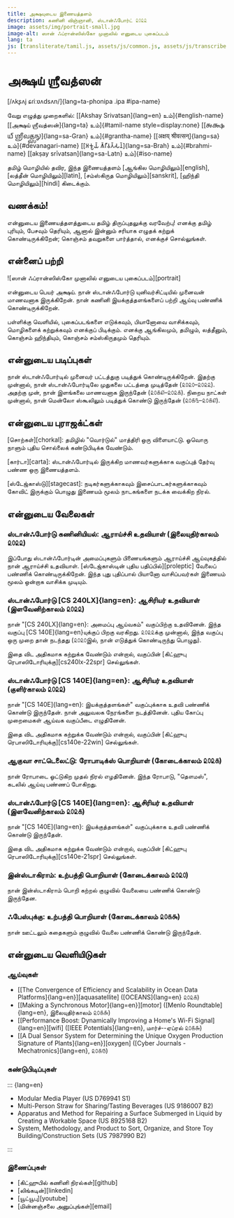 ```yaml
---
title: அக்ஷயுடைய இணையத்தளம்
description: கணினி விஞ்ஞானி, ஸ்டான்ஃபோர்ட் ௨௦௨௨
image: assets/img/portrait-small.jpg
image-alt: ஸான் ஃப்ரான்ஸிஸ்கோ முனாலில் எனுடைய புகைப்படம்
lang: ta
js: [transliterate/tamil.js, assets/js/common.js, assets/js/transcribe.js]
---
```


# அக்ஷய் ஶ்ரீவத்ஸன்

[/ʌkʂʌj ɕɾiːʋʌdsʌn/]{lang=ta-phonipa .ipa #ipa-name}

வேறு எழுத்து முறைகளில்: [[Akshay Srivatsan]{lang=en} உம்]{#english-name}
[[அக்ஷய் ஶ்ரீவத்ஸன்]{lang=ta} உம்]{#tamil-name style=display:none} [[𑌅𑌕𑍍𑌷𑌯𑍍
𑌶𑍍𑌰𑍀𑌵𑌤𑍍𑌸𑌨𑍍]{lang=sa-Gran} உம்]{#grantha-name} [[अक्षय् श्रीवत्सन्]{lang=sa}
உம்]{#devanagari-name} [[𑀅𑀓𑁆𑀱𑀬𑁆 𑀰𑁆𑀭𑀻𑀯𑀢𑁆𑀲𑀦𑁆]{lang=sa-Brah} உம்]{#brahmi-name}
[[akṣay srīvatsan]{lang=sa-Latn} உம்]{#iso-name}

தமிழ் மொழியில் தவிர, இந்த இணையத்தளம் [ஆங்கில மொழியிலும்][english], [லத்தீன்
மொழியிலும்][latin], [சம்ஸ்கிருத மொழியிலும்][sanskrit], [ஹிந்தி
மொழியிலும்][hindi] கிடைக்கும்.

## வணக்கம்!

என்னுடைய இணையத்தளத்துடைய தமிழ் திருப்புதலுக்கு வரவேற்பு! எனக்கு தமிழ் புரியும்,
பேசவும் தெரியும், ஆனால் இன்னும் சரியாக எழுதக் கற்றுக் கொண்டிருக்கிறேன்; கொஞ்சம்
தவறுகளை பார்த்தால், எனக்குச் சொல்லுங்கள்.

<div id="scripts" style="display:none">
<label for="script">**எழுத்து முறையை தேர்வு பண்ணுங்கள்:**</label>
<select lang="ta" name="script" id="script">
<!-- Filled from JS -->
</select>
</div>

## என்னைப் பற்றி

![ஸான் ஃப்ரான்ஸிஸ்கோ முனாலில் எனுடைய புகைப்படம்][portrait]

என்னுடைய பெயர் அக்ஷய். நான் ஸ்டான்ஃபோர்டு யுனிவர்சிட்டியில் முனைவன் மாணவனாக
இருக்கிறேன். நான் கணினி இயக்குத்தளங்களைப் பற்றி ஆய்வு பண்ணிக் கொண்டிருக்கிறேன்.

பள்ளிக்கு வெளியில், புகைப்படங்களை எடுக்கவும், பியானோவை வாசிக்கவும், மொழிகளைக்
கற்றுக்கவும் எனக்குப் பிடிக்கும். எனக்கு ஆங்கிலமும், தமிழும், லத்தீனும், கொஞ்சம்
ஹிந்தியும், கொஞ்சம் சம்ஸ்கிருதமும் தெரியும்.

## என்னுடைய படிப்புகள்

நான் ஸ்டான்ஃபோர்டில் முனைவர் பட்டத்துகு படித்துக் கொண்டிருக்கிறேன். இதற்கு
முன்னால், நான் ஸ்டான்ஃபோர்டிலே முதுகலை பட்டத்தை முடித்தேன் (௨௦௨௦–௨௦௨௨). அதற்கு
முன், நான் இளங்கலை மாணவனாக இருந்தேன் (௨௦௧௭–௨௦௨௧). நிறைய நாட்கள் முன்னால், நான்
மென்லோ ஸ்கூலிலும் படித்துக் கொண்டு இருந்தேன் (௨௦௧௩–௨௦௧௭).

## என்னுடைய புராஜக்ட்கள்

[சொற்கள்][chorkal]: தமிழில் "வொர்டுல்" மாத்திரி ஒரு விளையாட்டு. ஓவொரு நாளும்
புதிய சொல்லைக் கண்டுபிடிக்க வேண்டும்.

[கார்டா][carta]: ஸ்டான்ஃபோர்டில் இருக்கிற மாணவர்களுக்காக வகுப்புத் தேர்வு பண்ண
ஒரு இணையத்தளம்.

[ஸ்டேஜ்காஸ்டு][stagecast]: நடிகர்களுக்காகவும் இசைப்பாடகர்களுக்காகவும் கோவிட்
இருக்கும் பொழுது இணையம் மூலம் நாடகங்களை நடக்க வைக்கிற நிரல்.

## என்னுடைய வேலைகள்

### ஸ்டான்ஃபோர்டு கணினியியல்: ஆராய்ச்சி உதவியாள் (இலையுதிர்காலம் ௨௦௨௨)

இப்போது ஸ்டான்ஃபோர்டின் அமைப்புகளும் பிணையங்களும் ஆராய்ச்சி ஆய்வுகத்தில் நான் ஆராய்ச்சி உதவியாள். [ஸ்டேஜ்காஸ்டின் புதிய பதிப்பில்][proleptic] வேலைப் பண்ணிக் கொண்டிருக்கிறேன். இந்த புது புதிப்பால் பியானோ வாசிப்பவர்கள் இணையம் மூலம் ஒன்றாக வாசிக்க முடியும்.

### ஸ்டான்ஃபோர்டு [CS 240LX]{lang=en}: ஆசிரியர் உதவியாள் (இளவேனிற்காலம் ௨௦௨௨)

நான் "[CS 240LX]{lang=en}: அமைப்பு ஆய்வகம்" வகுப்பிற்கு உதவினேன்.  இந்த வகுப்பு
[CS 140E]{lang=en}யுக்குப் பிறகு வரகிறது. ௨௦௨௨க்கு முன்னால், இந்த வகுப்பு ஒரு
முறை தான் நடந்தது (௨௦௨௦இல், நான் எடுத்துக் கொண்டிருந்து பொழுது).

இதை விட அதிகமாக கற்றுக்க வேண்டும் என்றால், வகுப்பின் [கிட்ஹுபு
ரெபாஸிடோரியுக்கு][cs240lx-22spr] செல்லுங்கள்.

### ஸ்டான்ஃபோர்டு [CS 140E]{lang=en}: ஆசிரியர் உதவியாள் (குளிர்காலம் ௨௦௨௨)

நான் "[CS 140E]{lang=en}: இயக்குத்தளங்கள்" வகுப்புக்காக உதவி பண்ணிக் கொண்டு
இருந்தேன். நான் அலுவலக நேரங்களை நடத்தினேன். புதிய கோப்பு முறைமைகள் ஆய்வக
வகுப்பீடை எழுதினேன்.

இதை விட அதிகமாக கற்றுக்க வேண்டும் என்றால், வகுப்பின் [கிட்ஹுபு
ரெபாஸிடோரியுக்கு][cs140e-22win] செல்லுங்கள்.

### ஆகுவா சாட்டெலைட்டு: ரோபாடிக்ஸ் பொறியாள் (கோடைக்காலம் ௨௦௨௧)

நான் ரோபாடை ஓட்டுகிற முதல் நிரல் எழதினேன். இந்த ரோபாடு, "தௌமஸ்", கடலில் ஆய்வு
பண்ணப் போகிறது.

### ஸ்டான்ஃபோர்டு [CS 140E]{lang=en}: ஆசிரியர் உதவியாள் (இளவேனிற்காலம் ௨௦௨௧)

நான் "[CS 140E]{lang=en}: இயக்குத்தளங்கள்" வகுப்புக்காக உதவி பண்ணிக் கொண்டு
இருந்தேன்.

இதை விட அதிகமாக கற்றுக்க வேண்டும் என்றால், வகுப்பின் [கிட்ஹுபு
ரெபாஸிடோரியுக்கு][cs140e-21spr] செல்லுங்கள்.

### இன்ஸ்டாகிராம்: உற்பத்தி பொறியாள் (கோடைக்காலம் ௨௦௨௦)

நான் இன்ஸ்டாகிராம் பொறி கற்றல் குழுவில் வேலையை பண்ணிக் கொண்டு இருந்தேன.

### ஃபேஸ்புக்கு: உற்பத்தி பொறியாள் (கோடைக்காலம் ௨௦௧௯)

நான் ஊட்டலும் கதைகளும் குழுவில் வேலை பண்ணிக் கொண்டு இருந்தேன்.

## என்னுடைய வெளியிடுகள்

### ஆய்வுகள்

-   [[The Convergence of Efficiency and Scalability in Ocean Data
    Platforms]{lang=en}][aquasatellite] ([OCEANS]{lang=en} ௨௦௨௧)
-   [[Making a Synchronous Motor]{lang=en}][motor] ([Menlo Roundtable]{lang=en},
    இலையுதிர்காலம் ௨௦௧௬)
-   [[Performance Boost: Dynamically Improving a Home's Wi-Fi
    Signal]{lang=en}][wifi] ([IEEE Potentials]{lang=en}, மார்ச்--ஏப்ரல் ௨௦௧௬)
-   [[A Dual Sensor System for Determining the Unique Oxygen Production
    Signature of Plants]{lang=en}][oxygen] ([Cyber Journals -
    Mechatronics]{lang=en}, ௨௦௧௫)

### கண்டுபிடிப்புகள்

::: {lang=en}

-   Modular Media Player (US D769941 S1)
-   Multi-Person Straw for Sharing/Tasting Beverages (US 9186007 B2)
-   Apparatus and Method for Repairing a Surface Submerged in Liquid by Creating
    a Workable Space (US 8925168 B2)
-   System, Methodology, and Product to Sort, Organize, and Store Toy
    Building/Construction Sets (US 7987990 B2)

:::

### இணைப்புகள்

-   [கிட்ஹுபில் கணினி நிரல்கள்][github]
-   [லிங்கடின்][linkedin]
-   [யூட்யூபு][youtube]
-   [மின்னஞ்சலை அனுப்புங்கள்][email]

<script>
var replacement_words = {
    akshay: 'Akshay',
    sreevadhsan: 'Srivatsan',
    ɕɾiːʋadsan: 'ɕɾiːʋatsan',
    श्रीवत्सऩ्: 'श्रीवत्सन्',
    kanini: 'ganini',
    kaɳini: 'gaɳini',
    robaadigs: 'robotics',
    robaadai: 'robotai',
    robaadu: 'robot',
    sdaanfordu: 'Stanford',
    sdaanford: 'Stanford',
    menlo: 'Menlo',
    sgool: 'School',
    insdaagiraam: 'Instagram',
    fesbukku: 'Facebook',
    yunivarsittiy: 'University',
    kaardaa: 'Carta',
    sdejgaasdu: 'Stagecast',
    aaguvaa: 'Aqua',
    saattelaittu: 'Satellite',
    thaumas: 'Thaumas',
    kidhubu: 'GitHub',
    kidhub: 'GitHub',
    rebaasidoriy: 'repository',
    lingadin: 'LinkedIn',
    yoodyoobu: 'YouTube',
    aangila: 'Aangila',
    lattheen: 'Latin',
    samsgirudha: 'Samskirutha',
    thamizh: 'Tamil',
    hindhi: 'Hindi',
    piranj: 'French',
    kandubidi: 'kandupidi',
    maars: 'March',
    ebral: 'April',
    joon: 'June',
    puraajagd: 'project',
    vordul: 'Wordle',
};

setup(
    document.getElementById("scripts"),
    document.getElementById("script"),
    [
        ["தமிழ்", "tamil", "ta", null],
        ["பிராமி", "brahmi", "ta-Brah", mapping.to_brahmi],
        ["தேவநாகரி", "devanagari", "ta-Deva", mapping.to_devanagari],
        ["லத்தீன்", "iso", "ta-Latn", mapping.to_iso],
        ["சர்வதேச", "ipa", "ta-phonipa", mapping.to_ipa],
        ["ஆங்கிலம்", "aangilam", "ta-Latn", mapping.to_english],
    ]
);
</script>
